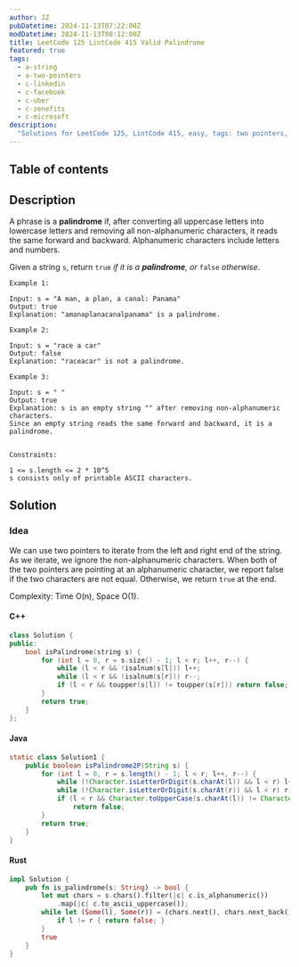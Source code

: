 ```yaml
---
author: JZ
pubDatetime: 2024-11-13T07:22:00Z
modDatetime: 2024-11-13T08:12:00Z
title: LeetCode 125 LintCode 415 Valid Palindrome
featured: true
tags:
  - a-string
  - a-two-pointers
  - c-linkedin
  - c-facebook
  - c-uber
  - c-zenefits
  - c-microsoft
description:
  "Solutions for LeetCode 125, LintCode 415, easy, tags: two pointers, string. Companies: LinkedIn, Facebook, Uber, Zenefits, Microsoft."
---
```


## Table of contents

## Description

A phrase is a **palindrome** if, after converting all uppercase letters into lowercase letters and removing all non-alphanumeric characters, it reads the same forward and backward. Alphanumeric characters include letters and numbers.

Given a string `s`, return `true` _if it is a **palindrome**, or_ `false` _otherwise_.

```shell
Example 1:

Input: s = "A man, a plan, a canal: Panama"
Output: true
Explanation: "amanaplanacanalpanama" is a palindrome.

Example 2:

Input: s = "race a car"
Output: false
Explanation: "raceacar" is not a palindrome.

Example 3:

Input: s = " "
Output: true
Explanation: s is an empty string "" after removing non-alphanumeric characters.
Since an empty string reads the same forward and backward, it is a palindrome.
 

Constraints:

1 <= s.length <= 2 * 10^5
s consists only of printable ASCII characters.
```

## Solution

### Idea

We can use two pointers to iterate from the left and right end of the string. As we iterate, we ignore the non-alphanumeric characters. When both of the two pointers are pointing at an alphanumeric character, we report false if the two characters are not equal. Otherwise, we return `true` at the end.

Complexity: Time O(n), Space O(1).

#### C++

```cpp
class Solution {
public:
    bool isPalindrome(string s) {
        for (int l = 0, r = s.size() - 1; l < r; l++, r--) {
            while (l < r && !isalnum(s[l])) l++;
            while (l < r && !isalnum(s[r])) r--;
            if (l < r && toupper(s[l]) != toupper(s[r])) return false;
        }
        return true;
    }
};
```

#### Java

```java
static class Solution1 {
    public boolean isPalindrome2P(String s) {
        for (int l = 0, r = s.length() - 1; l < r; l++, r--) {
            while (!Character.isLetterOrDigit(s.charAt(l)) && l < r) l++;
            while (!Character.isLetterOrDigit(s.charAt(r)) && l < r) r--;
            if (l < r && Character.toUpperCase(s.charAt(l)) != Character.toUpperCase(s.charAt(r)))
                return false;
        }
        return true;
    }
}
```

#### Rust

```rust
impl Solution {
    pub fn is_palindrome(s: String) -> bool {
        let mut chars = s.chars().filter(|c| c.is_alphanumeric())
            .map(|c| c.to_ascii_uppercase());
        while let (Some(l), Some(r)) = (chars.next(), chars.next_back()) {
            if l != r { return false; }
        }
        true
    }
}
```

